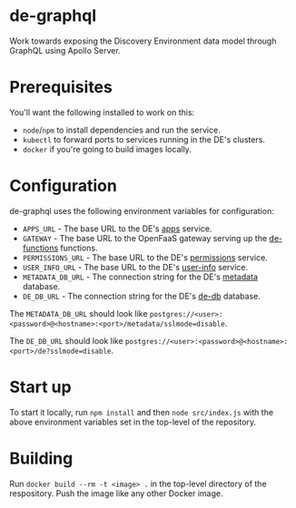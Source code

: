 de-graphql
==========

Work towards exposing the Discovery Environment data model through GraphQL using Apollo Server.

# Prerequisites

You'll want the following installed to work on this:

* `node`/`npm` to install dependencies and run the service.
* `kubectl` to forward ports to services running in the DE's clusters.
* `docker` if you're going to build images locally.

# Configuration

de-graphql uses the following environment variables for configuration:

* `APPS_URL` - The base URL to the DE's [apps](https://github.com/cyverse-de/apps) service.
* `GATEWAY` - The base URL to the OpenFaaS gateway serving up the [de-functions](https://github.com/cyverse-de/de-functions) functions.
* `PERMISSIONS_URL` - The base URL to the DE's [permissions](https://github.com/cyverse-de/permissions) service.
* `USER_INFO_URL` - The base URL to the DE's [user-info](https://github.com/cyverse-de/user-info) service.
* `METADATA_DB_URL` - The connection string for the DE's [metadata](https://github.com/cyverse-de/metadata-db) database.
* `DE_DB_URL` - The connection string for the DE's [de-db](https://github.com/cyverse-de/de-db) database.

The `METADATA_DB_URL` should look like `postgres://<user>:<password>@<hostname>:<port>/metadata/sslmode=disable`.

The `DE_DB_URL` should look like `postgres://<user>:<password>@<hostname>:<port>/de?sslmode=disable`.

# Start up

To start it locally, run `npm install` and then `node src/index.js` with the above environment variables set in the top-level of the repository.

# Building

Run `docker build --rm -t <image> .` in the top-level directory of the respository. Push the image like any other Docker image.
